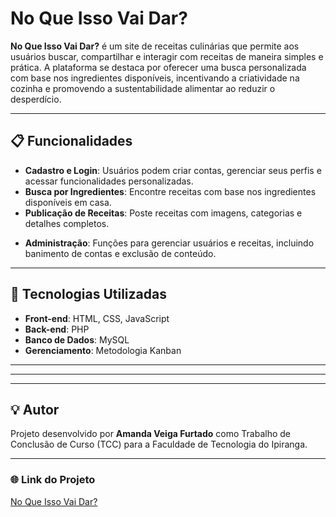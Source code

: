 # No Que Isso Vai Dar?  

**No Que Isso Vai Dar?** é um site de receitas culinárias que permite aos usuários buscar, compartilhar e interagir com receitas de maneira simples e prática. A plataforma se destaca por oferecer uma busca personalizada com base nos ingredientes disponíveis, incentivando a criatividade na cozinha e promovendo a sustentabilidade alimentar ao reduzir o desperdício.

---

## 📋 Funcionalidades  
- **Cadastro e Login**: Usuários podem criar contas, gerenciar seus perfis e acessar funcionalidades personalizadas.  
- **Busca por Ingredientes**: Encontre receitas com base nos ingredientes disponíveis em casa.  
- **Publicação de Receitas**: Poste receitas com imagens, categorias e detalhes completos.  
<!-- - **Interação Social**: Comente, avalie, favorite e compartilhe receitas.   -->
<!-- - **Cálculo de Porções**: Ajuste as porções e veja as quantidades recalculadas automaticamente.   -->
- **Administração**: Funções para gerenciar usuários e receitas, incluindo banimento de contas e exclusão de conteúdo.  

---

## 🚀 Tecnologias Utilizadas  
- **Front-end**: HTML, CSS, JavaScript  
- **Back-end**: PHP  
- **Banco de Dados**: MySQL  
- **Gerenciamento**: Metodologia Kanban  
<!-- - **Hospedagem**: Compatível com ambientes de nuvem   -->

---

<!-- ## 📁 Estrutura do Projeto  
- `/frontend`: Código referente ao front-end, incluindo HTML, CSS e JavaScript.  
- `/backend`: Scripts PHP para lógica de negócios e conexão com o banco de dados.  
- `/database`: Scripts SQL para configuração do banco de dados MySQL.   -->

<!-- --- -->

<!-- ## 📦 Instalação  
1. Clone este repositório:  
   ```bash
   git clone https://github.com/amanda-veiga-furtado/TCC.git
   ```
2. Configure o banco de dados com o script SQL em `/database`.  
3. Configure um ambiente local (ex.: WAMP, XAMPP).  
4. Garanta que o Apache e MySQL estejam ativados.  
5. Acesse o projeto pelo navegador (ex.: `http://localhost/no-que-isso-vai-dar`).   -->

---

<!-- ## 👥 Contribuindo  
Contribuições são bem-vindas! Siga os passos abaixo:  
1. Faça um fork do repositório.  
2. Crie uma branch com suas alterações:  
   ```bash
   git checkout -b minha-feature
   ```  
3. Faça o commit:  
   ```bash
   git commit -m "Minha nova feature"
   ```  
4. Envie para o repositório remoto:  
   ```bash
   git push origin minha-feature
   ```  
5. Abra um Pull Request.   -->

---

<!-- ## 📄 Licença  
Este projeto é licenciado sob a licença MIT. Consulte o arquivo [LICENSE](LICENSE) para mais informações.

--- -->

## 💡 Autor  
Projeto desenvolvido por **Amanda Veiga Furtado** como Trabalho de Conclusão de Curso (TCC) para a Faculdade de Tecnologia do Ipiranga.  

--- 

### 🌐 Link do Projeto  
[No Que Isso Vai Dar?](https://github.com/amanda-veiga-furtado/TCC) 